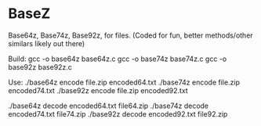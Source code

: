 # BaseZ
Base64z, Base74z, Base92z, for files. (Coded for fun, better methods/other similars likely out there)

Build:
gcc -o base64z base64z.c
gcc -o base74z base74z.c
gcc -o base92z base92z.c

Use:
./base64z encode file.zip encoded64.txt
./base74z encode file.zip encoded74.txt
./base92z encode file.zip encoded92.txt

./base64z decode encoded64.txt file64.zip
./base74z decode encoded74.txt file74.zip
./base92z decode encoded92.txt file92.zip




